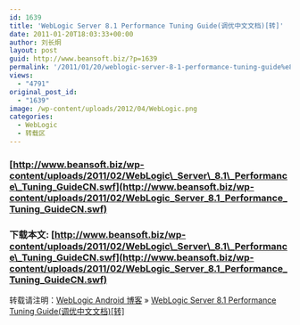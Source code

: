 ```yaml
---
id: 1639
title: 'WebLogic Server 8.1 Performance Tuning Guide(调优中文文档)[转]'
date: 2011-01-20T18:03:33+00:00
author: 刘长炯
layout: post
guid: http://www.beansoft.biz/?p=1639
permalink: '/2011/01/20/weblogic-server-8-1-performance-tuning-guide%e8%b0%83%e4%bc%98%e4%b8%ad%e6%96%87%e6%96%87%e6%a1%a3/'
views:
  - "4791"
original_post_id:
  - "1639"
image: /wp-content/uploads/2012/04/WebLogic.png
categories:
  - WebLogic
  - 转载区
---
```

### [http://www.beansoft.biz/wp-content/uploads/2011/02/WebLogic\_Server\_8.1\_Performance\_Tuning_GuideCN.swf](http://www.beansoft.biz/wp-content/uploads/2011/02/WebLogic_Server_8.1_Performance_Tuning_GuideCN.swf)

### 下载本文: [http://www.beansoft.biz/wp-content/uploads/2011/02/WebLogic\_Server\_8.1\_Performance\_Tuning_GuideCN.swf](http://www.beansoft.biz/wp-content/uploads/2011/02/WebLogic_Server_8.1_Performance_Tuning_GuideCN.swf)

转载请注明：[WebLogic Android 博客](http://www.beansoft.biz) &raquo; [WebLogic Server 8.1 Performance Tuning Guide(调优中文文档)[转]](http://www.beansoft.biz/2011/01/20/weblogic-server-8-1-performance-tuning-guide%e8%b0%83%e4%bc%98%e4%b8%ad%e6%96%87%e6%96%87%e6%a1%a3/)